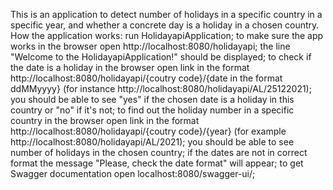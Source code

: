 This is an application to detect number of holidays in a specific country in a specific year, and whether a concrete day is a holiday in a chosen country.
How the application works:
run HolidayapiApplication;
to make sure the app works in the browser open http://localhost:8080/holidayapi;
the line  "Welcome to the HolidayapiApplication!" should be displayed;
to check if the date is a holiday in the browser open link in the format http://localhost:8080/holidayapi/{coutry code}/{date in the format ddMMyyyy}
(for instance http://localhost:8080/holidayapi/AL/25122021);
you should be able to see "yes" if the chosen date is a holiday in this country or "no" if it's not;
to find out the holiday number in a specific country in the browser open link in the format http://localhost:8080/holidayapi/{coutry code}/{year} (for example http://localhost:8080/holidayapi/AL/2021);
you should be able to see number of holidays in the chosen country;
if the dates are not in correct format the message "Please, check the date format" will appear;
to get Swagger documentation open localhost:8080/swagger-ui/;